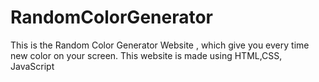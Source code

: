 # RandomColorGenerator
This is the Random Color Generator Website , which give you every time new color on your screen. This website is made using HTML,CSS, JavaScript 
